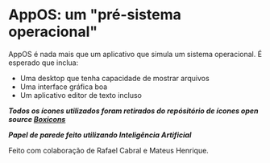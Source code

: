 # AppOS: um "pré-sistema operacional"

AppOS é nada mais que um aplicativo que simula um sistema operacional.
É esperado que inclua:

- Uma desktop que tenha capacidade de mostrar arquivos
- Uma interface gráfica boa
- Um aplicativo editor de texto incluso

***Todos os ícones utilizados foram retirados do repósitório de ícones open source [Boxicons](https://github.com/atisawd/boxicons)***

***Papel de parede feito utilizando Inteligência Artificial***

Feito com colaboração de Rafael Cabral e Mateus Henrique.